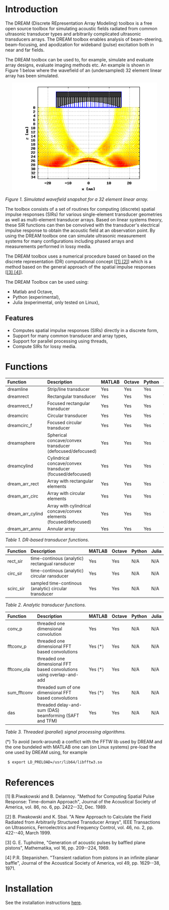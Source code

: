 # Introduction

The DREAM (Discrete REpresentation Array Modeling) toolbox is a free open source toolbox
for simulating acoustic fields radiated from common ultrasonic transducer types and arbitrarily
complicated ultrasonic transducers arrays. The DREAM toolbox enables analysis of beam-steering,
beam-focusing, and apodization for wideband (pulse) excitation both in near and far fields.

The DREAM toolbox can be used to, for example, simulate and evaluate array designs, evaluate imaging
methods etc. An example is shown in Figure 1 below where the wavefield of an (undersampled)
32 element linear array has been simulated.

<p align="center">
<img src="front.png">
</p>

_Figure 1. Simulated wavefield snapshot for a 32 element linear array._

The toolbox consists of a set of routines for computing (discrete) spatial impulse responses (SIRs)
for various single-element transducer geometries as well as multi-element transducer arrays. Based on
linear systems theory, these SIR functions can then be convolved with the transducer's electrical impulse
response to obtain the acoustic field at an observation point. By using the DREAM toolbox one can simulate
ultrasonic measurement systems for many configurations including phased arrays and measurements performed
in lossy media.

The DREAM toolbox uses a numerical procedure based on based on the discrete representation (DR) computational
concept [[[1]](#1),[[2]](#2)] which is a method based on the general approach of the spatial impulse responses [[[3]](#3),[[4]](#4)].

The DREAM Toolbox can be used using:
* Matlab and Octave,
* Python (experimental),
* Julia (experimental, only tested on Linux),

## Features

* Computes spatial impulse responses (SIRs) directly in a discrete form,
* Support for many common transducer and array types,
* Support for parallel processing using threads,
* Compute SIRs for lossy media.

# Functions

| Function  | Description  | MATLAB  | Octave  | Python  | Julia |
|:--|:--|:--|:--|:--|:--|
| dreamline | Strip/line transducer  | Yes  | Yes  | Yes  | Yes  |
| dreamrect | Rectangular transducer  | Yes  |  Yes | Yes  | Yes  |
| dreamrect_f | Focused rectangular transducer  | Yes  | Yes  | Yes  | Yes  |
| dreamcirc | Circular transducer  | Yes  |Yes   | Yes  | Yes  |
| dreamcirc_f | Focused circular transducer  | Yes  | Yes  |  Yes | Yes |
| dreamsphere | Spherical concave/convex transducer (defocused/defocused)  | Yes  | Yes  | Yes  | Yes  |
| dreamcylind | Cylindrical concave/convex transducer (focused/defocused)  | Yes  | Yes  | Yes  | Yes  |
| dream_arr_rect | Array with rectangular elements  | Yes  | Yes  | Yes  | Yes  |
| dream_arr_circ | Array with circular elements  | Yes  | Yes  | Yes | Yes  |
| dream_arr_cylind | Array with cylindrical concave/convex elements (focused/defocused) |  Yes | Yes | Yes  | Yes  |
| dream_arr_annu | Annular array  | Yes  | Yes  | Yes  | Yes  |

_Table 1. DR-based transducer functions._

| Function  | Description  | MATLAB  | Octave  | Python  | Julia |
|:--|:--|:--|:--|:--|:--|
| rect_sir | time-continous (analytic) rectangual ransducer | Yes  | Yes  | N/A  | N/A |
| circ_sir | time-continous (analytic) circular ransducer | Yes  | Yes  | N/A | N/A |
| scirc_sir | sampled time-continous (analytic) circular transducer | Yes  | Yes  | N/A  | N/A  |

_Table 2. Analytic transducer functions._

| Function  | Description  | MATLAB  | Octave  | Python  | Julia |
|:--|:--|:--|:--|:--|:--|
| conv_p | threaded one dimensional convolution | Yes  | Yes  | N/A  | N/A |
| fftconv_p | threaded one dimensional FFT based convolutions | Yes (*)  | Yes  | N/A | N/A |
| fftconv_ola | threaded one dimensional FFT based convolutions using overlap-and-add | Yes (*)  | Yes  | N/A | N/A |
| sum_fftconv | threaded sum of one dimensional FFT based convolutions | Yes (*)  | Yes  | N/A | N/A |
| das | threaded delay-and-sum (DAS) beamforming (SAFT and TFM) | Yes  | Yes  | N/A | N/A |

_Table 3. Threaded (parallel) signal processing algorithms._

(*) To avoid (work-around) a conflict with the FFTW lib used by DREAM and the one bundeled with MATLAB one can
(on Linux systems) pre-load the one used by DREAM using, for example
```bash
 $ export LD_PRELOAD=/usr/lib64/libfftw3.so
```

# References

<a id="1">[1]</a> B.Piwakowski and B. Delannoy. "Method for Computing Spatial Pulse Response: Time-domain Approach", Journal of the Acoustical
Society of America, vol. 86, no. 6, pp. 2422--32, Dec. 1989.

<a id="2">[2]</a> B. Piwakowski and K. Sbai. "A New Approach to Calculate the Field Radiated from Arbitrarily Structured Transducer Arrays",
IEEE Transactions on Ultrasonics, Ferroelectrics and Frequency Control, vol. 46, no. 2, pp. 422--40, March 1999.

<a id="3">[3]</a> G. E. Tupholme, "Generation of acoustic pulses by baffled plane pistons", Mathematika, vol 16, pp. 209--224, 1969.

<a id="4">[4]</a> P.R. Stepanishen. "Transient radiation from pistons in an infinite planar baffle", Journal of the Acoustical Society of America,
vol 49, pp. 1629--38, 1971.

# Installation

See the installation instructions [here](INSTALLATION.md).
